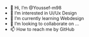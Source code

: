 - 👋 Hi, I’m @Youssef-m98
- 👀 I’m interested in Ui/Ux Design
- 🌱 I’m currently learning Webdesign
- 💞️ I’m looking to collaborate on ...
- 📫 How to reach me by GitHub

<!---
Youssef-m98/Youssef-m98 is a ✨ special ✨ repository because its `README.md` (this file) appears on your GitHub profile.
You can click the Preview link to take a look at your changes.
--->
